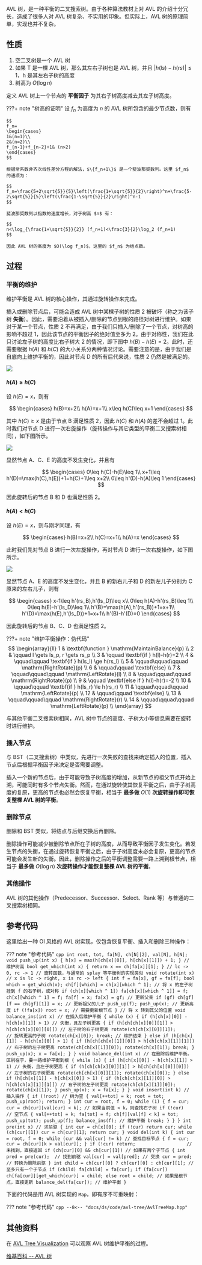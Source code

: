 AVL 树，是一种平衡的二叉搜索树。由于各种算法教材上对 AVL 的介绍十分冗长，造成了很多人对 AVL 树复杂、不实用的印象。但实际上，AVL 树的原理简单，实现也并不复杂。

## 性质

1.  空二叉树是一个 AVL 树
2.  如果 T 是一棵 AVL 树，那么其左右子树也是 AVL 树，并且 $|h(ls) - h(rs)| \leq 1$，h 是其左右子树的高度
3.  树高为 $O(\log n)$

定义 AVL 树上一个节点的 **平衡因子** 为其右子树高度减去其左子树高度。

???+ note "树高的证明"
    设 $f_n$ 为高度为 $n$ 的 AVL 树所包含的最少节点数，则有
    
    $$
    f_n=
    \begin{cases}
    1&(n=1)\\
    2&(n=2)\\
    f_{n-1}+f_{n-2}+1& (n>2)
    \end{cases}
    $$
    
    根据常系数非齐次线性差分方程的解法，$\{f_n+1\}$ 是一个斐波那契数列。这里 $f_n$ 的通项为：
    
    $$
    f_n=\frac{5+2\sqrt{5}}{5}\left(\frac{1+\sqrt{5}}{2}\right)^n+\frac{5-2\sqrt{5}}{5}\left(\frac{1-\sqrt{5}}{2}\right)^n-1
    $$
    
    斐波那契数列以指数的速度增长，对于树高 $n$ 有：
    
    $$
    n<\log_{\frac{1+\sqrt{5}}{2}} (f_n+1)<\frac{3}{2}\log_2 (f_n+1)
    $$
    
    因此 AVL 树的高度为 $O(\log f_n)$，这里的 $f_n$ 为结点数。

## 过程

### 平衡的维护

维护平衡是 AVL 树的核心操作，其通过旋转操作来完成。

插入或删除节点后，可能会造成 AVL 树中某棵子树的性质 2 被破坏（称之为该子树 **失衡**）。因此，需要沿着从被插入/删除的节点到根的路径对树进行维护。如果对于某一个节点，性质 2 不再满足，由于我们只插入/删除了一个节点，对树高的影响不超过 1，因此该节点的平衡因子的绝对值至多为 2。由于对称性，我们在此只讨论左子树的高度比右子树大 2 的情况，即下图中 $h(B)-h(E)=2$。此时，还需要根据 $h(A)$ 和 $h(C)$ 的大小关系分两种情况讨论。需要注意的是，由于我们是自底向上维护平衡的，因此对节点 D 的所有后代来说，性质 2 仍然是被满足的。

![](./images/avl1.svg)

#### $h(A)\geq h(C)$

设 $h(E)=x$，则有

$$
\begin{cases}
    h(B)=x+2\\
    h(A)=x+1\\
    x\leq h(C)\leq x+1
\end{cases}
$$

其中 $h(C)\geq x$ 是由于节点 B 满足性质 2，因此 $h(C)$ 和 $h(A)$ 的差不会超过 1。此时我们对节点 D 进行一次右旋操作（旋转操作与其它类型的平衡二叉搜索树相同），如下图所示。

![](./images/avl2.svg)

显然节点 A、C、E 的高度不发生变化，并且有

$$
\begin{cases}
    0\leq h(C)-h(E)\leq 1\\
    x+1\leq h'(D)=\max(h(C),h(E))+1=h(C)+1\leq x+2\\
    0\leq h'(D)-h(A)\leq 1
\end{cases}
$$

因此旋转后的节点 B 和 D 也满足性质 2。

#### $h(A)<h(C)$

设 $h(E)=x$，则与刚才同理，有

$$
\begin{cases}
    h(B)=x+2\\
    h(C)=x+1\\
    h(A)=x
\end{cases}
$$

此时我们先对节点 B 进行一次左旋操作，再对节点 D 进行一次右旋操作，如下图所示。

![](./images/avl3.svg)

显然节点 A、E 的高度不发生变化，并且 B 的新右儿子和 D 的新左儿子分别为 C 原来的左右儿子，则有

$$
\begin{cases}
    x-1\leq h'(rs_B),h'(ls_D)\leq x\\
    0\leq h(A)-h'(rs_B)\leq 1\\
    0\leq h(E)-h'(ls_D)\leq 1\\
    h'(B)=\max(h(A),h'(rs_B))+1=x+1\\
    h'(D)=\max(h(E),h'(ls_D))+1=x+1\\
    h'(B)-h'(D)=0
\end{cases}
$$

因此旋转后的节点 B、C、D 也满足性质 2。

???+ note "维护平衡操作：伪代码"
    $$
    \begin{array}{ll}
    1 &  \textbf{function } \mathrm{MaintainBalance}(p) \\
    2 &  \qquad l \gets ls_p, r \gets rs_p \\
    3 &  \qquad \textbf{if } h(l)-h(r)=2 \\
    4 &  \qquad\qquad \textbf{if } h(ls_l) \ge h(rs_l) \\
    5 &  \qquad\qquad\qquad \mathrm{RightRotate}(p) \\
    6 &  \qquad\qquad \textbf{else} \\
    7 &  \qquad\qquad\qquad \mathrm{LeftRotate}(l) \\
    8 &  \qquad\qquad\qquad \mathrm{RightRotate}(p) \\
    9 &  \qquad \textbf{else if } h(l)-h(r)=-2 \\
    10 &  \qquad\qquad \textbf{if } h(ls_r) \le h(rs_r) \\
    11 &  \qquad\qquad\qquad \mathrm{LeftRotate}(p) \\
    12 &  \qquad\qquad \textbf{else} \\
    13 &  \qquad\qquad\qquad \mathrm{RightRotate}(r) \\
    14 &  \qquad\qquad\qquad \mathrm{LeftRotate}(p) \\
    \end{array}
    $$

与其他平衡二叉搜索树相同，AVL 树中节点的高度、子树大小等信息需要在旋转时进行维护。

### 插入节点

与 BST（二叉搜索树）中类似，先进行一次失败的查找来确定插入的位置，插入节点后根据平衡因子来决定是否需要调整。

插入一个新的节点后，由于可能导致子树高度的增加，从新节点的祖父节点开始上溯，可能同时有多个节点失衡。然而，在通过旋转使其恢复平衡之后，由于子树高度的复原，更高的节点也必然会恢复平衡，相当于 **最多做**  $O(1)$ **次旋转操作即可恢复整棵 AVL 树的平衡**。

### 删除节点

删除和 BST 类似，将结点与后继交换后再删除。

删除操作可能减少被删除节点所在子树的高度，从而导致平衡因子发生变化。若发生节点的失衡，在通过旋转恢复平衡之后，由于子树高度未必会复原，更高的节点可能会发生新的失衡。因此，删除操作之后的平衡调整需要一路上溯到根节点，相当于 **最多做**  $O(\log n)$ **次旋转操作才能恢复整棵 AVL 树的平衡**。

### 其他操作

AVL 树的其他操作（Predecessor、Successor、Select、Rank 等）与普通的二叉搜索树相同。

## 参考代码

这里给出一种 OI 风格的 AVL 树实现，仅包含恢复平衡、插入和删除三种操作：

??? note "参考代码"
    ```cpp
    int root, tot, fa[N], ch[N][2], val[N], h[N];
    void push_up(int x) { h[x] = max(h[ch[x][0]], h[ch[x][1]]) + 1; } // 维护树高
    bool get_which(int x) { return x == ch[fa[x]][1]; } // lc -> 0, rc -> 1
    // 旋转函数，与通常的 splay 等平衡树的实现类似
    void rotate(int x) // x is lc -> right, x is rc -> left
    {
        int f = fa[x], gf = fa[f];
        bool which = get_which(x);
        ch[f][which] = ch[x][which ^ 1]; // 将 x 的左子树挂到 f 的右子树，或对称
        if (ch[x][which ^ 1]) fa[ch[x][which ^ 1]] = f;
        ch[x][which ^ 1] = f;
        fa[f] = x;
        fa[x] = gf; // 更新父亲
        if (gf) ch[gf][f == ch[gf][1]] = x; // 更新祖父的儿子
        push_up(f);
        push_up(x); // 更新高度
        if (!fa[x]) root = x; // 需要更新根节点
    } // 将 x 转到其父的位置
    void balance_ins(int x) // 在插入后维护平衡
    {
        while (x)
        {
            if (h[ch[x][0]] - h[ch[x][1]] > 1) // 失衡，且左子树更高
            {
                if (h[ch[ch[x][0]][1]] > h[ch[ch[x][0]][0]]) // 左子树的右子树更高
                    rotate(ch[ch[x][0]][1]);                 // 旋转更高的子树
                rotate(ch[x][0]);
                break; // 维护结束
            }
            else if (h[ch[x][1]] - h[ch[x][0]] > 1)
            {
                if (h[ch[ch[x][1]][0]] > h[ch[ch[x][1]][1]]) // 右子树的左子树更高
                    rotate(ch[ch[x][1]][0]);
                rotate(ch[x][1]);
                break;
            }
            push_up(x);
            x = fa[x];
        }
    }
    void balance_del(int x) // 在删除后维护平衡。区别在于，要一路维护平衡到根
    {
        while (x)
        {
            if (h[ch[x][0]] - h[ch[x][1]] > 1) // 失衡，且左子树更高
            {
                if (h[ch[ch[x][0]][1]] > h[ch[ch[x][0]][0]]) // 左子树的右子树更高
                    rotate(ch[ch[x][0]][1]);
                rotate(ch[x][0]);
            }
            else if (h[ch[x][1]] - h[ch[x][0]] > 1)
            {
                if (h[ch[ch[x][1]][0]] > h[ch[ch[x][1]][1]]) // 右子树的左子树更高
                    rotate(ch[ch[x][1]][0]);
                rotate(ch[x][1]);
            }
            push_up(x);
            x = fa[x];
        }
    }
    void insert(int k) // 插入操作
    {
        if (!root) // 树为空
        {
            val[++tot] = k;
            root = tot;
            push_up(root);
            return;
        }
        int cur = root, f = 0;
        while (1)
        {
            f = cur;
            cur = ch[cur][val[cur] < k]; // 如果当前值 < k，则查找右子树
            if (!cur)                    // 空节点
            {
                val[++tot] = k;
                fa[tot] = f;
                ch[f][val[f] < k] = tot;
                push_up(tot);
                push_up(f);
                balance_ins(f); // 维护平衡
                break;
            }
        }
    }
    int pre(int x) // 求前驱
    {
        int cur = ch[x][0];
        if (!cur)
            return cur;
        while (ch[cur][1])
            cur = ch[cur][1];
        return cur;
    }
    void del(int k)
    {
        int cur = root, f = 0;
        while (cur && val[cur] != k) // 查找目标节点
        {
            f = cur;
            cur = ch[cur][k > val[cur]];
        }
        if (!cur)
            return;                   // 未找到，直接返回
        if (ch[cur][0] && ch[cur][1]) // 如果有两个子节点
        {
            int pred = pre(cur);  // 找到前驱
            val[cur] = val[pred]; // 交换
            cur = pred;           // 转换为删除前驱
        }
        int child = ch[cur][0] ? ch[cur][0] : ch[cur][1]; // 至多只有一个子节点
        if (child) fa[child] = fa[cur];
        if (fa[cur]) ch[fa[cur]][get_which(cur)] = child;
        else root = child; // 如果是根节点，直接更新
        balance_del(fa[cur]); // 维护平衡
    }
    ```

下面的代码是用 AVL 树实现的 `Map`，即有序不可重映射：

??? note "参考代码"
    ```cpp
    --8<-- "docs/ds/code/avl-tree/AvlTreeMap.hpp"
    ```

## 其他资料

在 [AVL Tree Visualization](https://www.cs.usfca.edu/~galles/visualization/AVLtree.html) 可以观察 AVL 树维护平衡的过程。

[维基百科 -- AVL 树](https://en.wikipedia.org/wiki/AVL_tree)
